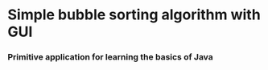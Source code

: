 # Simple bubble sorting algorithm with GUI
### Primitive application for learning the basics of Java
